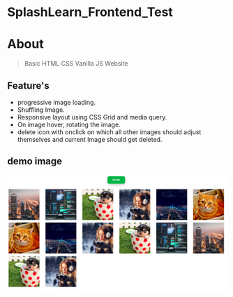 # SplashLearn_Frontend_Test
# About
> Basic HTML CSS Vanilla JS Website 

## Feature's
- progressive image loading.
- Shuffling Image.
- Responsive layout using CSS Grid and media query.
- On image hover, rotating the image.
- delete icon with onclick on which all other images should adjust themselves and current Image should get deleted.

## demo image
![GitHub Logo](./images/demoImg.png)

	
	
